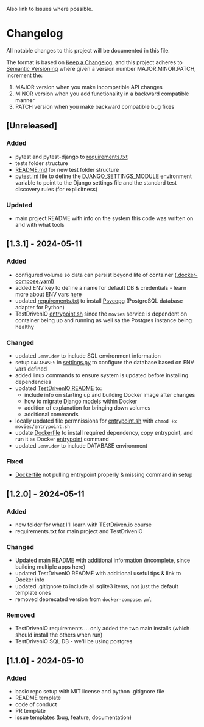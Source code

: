 Also link to Issues where possible.

# Changelog

All notable changes to this project will be documented in this file.

The format is based on [Keep a Changelog](https://keepachangelog.com/en/1.1.0/),
and this project adheres to [Semantic Versioning](https://semver.org/spec/v2.0.0.html) where given a version number MAJOR.MINOR.PATCH, increment the:

1. MAJOR version when you make incompatible API changes
2. MINOR version when you add functionality in a backward compatible manner
3. PATCH version when you make backward compatible bug fixes

## [Unreleased]

### Added

- pytest and pytest-django to [requirements.txt](./TestDrivenIO/requirements.txt)
- tests folder structure
- [README.md](./TestDrivenIO/tests/README.md) for new test folder structure
- [pytest.ini](./TestDrivenIO/pytest.ini) file to define the [DJANGO_SETTINGS_MODULE](https://pytest-django.readthedocs.io/en/latest/configuring_django.html#configuring-django-settings) environment variable to point to the Django settings file and the standard test discovery rules (for explicitness)

### Updated

- main project README with info on the system this code was written on and with what tools

## [1.3.1] - 2024-05-11

### Added

- configured volume so data can persist beyond life of container ([.docker-compose.yaml](docker-compose.yml))
- added ENV key to define a name for default DB & credentials - learn more about ENV vars [here](https://hub.docker.com/_/postgres)
- updated [requirements.txt](requirements.txt) to install [Psycopg](https://www.psycopg.org/docs/) (PostgreSQL database adapter for Python)
- TestDrivenIO [entrypoint.sh](./TestDrivenIO/movies/entrypoint.sh) since the `movies` service is dependent on container being up and running as well sa the Postgres instance being healthy

### Changed

- updated `.env.dev` to include SQL environment information
- setup `DATABASES` in [settings.py](./TestDrivenIO/drf_project/settings.py) to configure the database based on ENV vars defined
- added linux commands to ensure system is updated before installing dependencies
- updated [TestDrivenIO README](./TestDrivenIO/README.md) to:
    - include info on starting up and building Docker image after changes
    - how to migrate Django models within Docker
    - addition of explanation for bringing down volumes
    - additional commands
- locally updated file permnissions for [entrypoint.sh](./TestDrivenIO/movies/entrypoint.sh) with `chmod +x movies/entrypoint.sh`
- update [Dockerfile](./TestDrivenIO/Dockerfile) to install required dependency, copy entrypoint, and run it as Docker [entrypoint](https://docs.docker.com/engine/reference/builder/#entrypoint) command
- updated `.env.dev` to include DATABASE environment

### Fixed

- [Dockerfile](./TestDrivenIO/Dockerfile) not pulling entrypoint properly & missing command in setup

##  [1.2.0] - 2024-05-11

### Added

- new folder for what I'll learn with TEstDriven.io course
- requirements.txt for main project and TestDrivenIO

### Changed

- Updated main README with additional information (incomplete, since building multiple apps here)
- updated TestDrivenIO README with additional useful tips & link to Docker info
- updated .gitignore to include all sqlite3 items, not just the default template ones
- removed deprecated version from `docker-compose.yml`

### Removed

- TestDrivenIO requirements ... only added the two main installs (which should install the others when run)
- TestDrivenIO SQL DB - we'll be using postgres

## [1.1.0] - 2024-05-10

### Added

- basic repo setup with MIT license and python .gitignore file
- README template
- code of conduct
- PR template
- issue templates (bug, feature, documentation)
